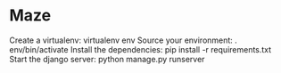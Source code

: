 # Maze
Create a virtualenv: virtualenv env
Source your environment: . env/bin/activate
Install the dependencies: pip install -r requirements.txt
Start the django server: python manage.py runserver
